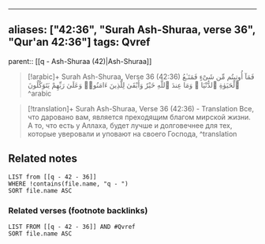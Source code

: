 
---
aliases: ["42:36", "Surah Ash-Shuraa, verse 36", "Qur'an 42:36"]
tags: Qvref
---

parent:: [[q - Ash-Shuraa (42)|Ash-Shuraa]]

> [!arabic]+ Surah Ash-Shuraa, Verse 36 (42:36)
> <span class="quran-arabic">فَمَآ أُوتِيتُم مِّن شَىْءٍ فَمَتَـٰعُ ٱلْحَيَوٰةِ ٱلدُّنْيَا ۖ وَمَا عِندَ ٱللَّهِ خَيْرٌ وَأَبْقَىٰ لِلَّذِينَ ءَامَنُوا۟ وَعَلَىٰ رَبِّهِمْ يَتَوَكَّلُونَ</span>
^arabic

> [!translation]+ Surah Ash-Shuraa, Verse 36 (42:36) - Translation
> Все, что даровано вам, является преходящим благом мирской жизни. А то, что есть у Аллаха, будет лучше и долговечнее для тех, которые уверовали и уповают на своего Господа,
^translation



## Related notes
```dataview
LIST from [[q - 42 - 36]]
WHERE !contains(file.name, "q - ")
SORT file.name ASC
```

### Related verses (footnote backlinks)
```dataview
LIST FROM [[q - 42 - 36]] AND #Qvref
SORT file.name ASC
```

